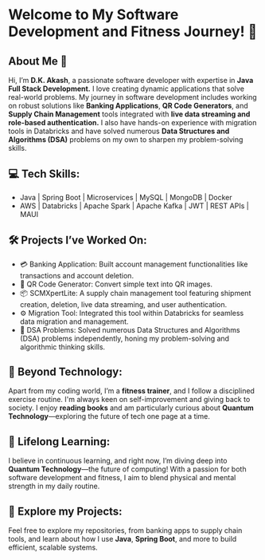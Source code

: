 # Welcome to My Software Development and Fitness Journey! 👋

## About Me 🚀
Hi, I’m **D.K. Akash**, a passionate software developer with expertise in **Java Full Stack Development.** I love creating dynamic applications that solve real-world problems. My journey in software development includes working on robust solutions like **Banking Applications**, **QR Code Generators**, and **Supply Chain Management** tools integrated with **live data streaming and role-based authentication.** I also have hands-on experience with migration tools in Databricks and have solved numerous **Data Structures and Algorithms (DSA)** problems on my own to sharpen my problem-solving skills.


## 💻 Tech Skills:
- Java | Spring Boot | Microservices | MySQL | MongoDB | Docker
- AWS | Databricks | Apache Spark | Apache Kafka | JWT | REST APIs | MAUI

## 🛠 Projects I’ve Worked On:
- 💳 Banking Application: Built account management functionalities like transactions and account deletion.
- 📱 QR Code Generator: Convert simple text into QR images.
- 📦 SCMXpertLite: A supply chain management tool featuring shipment creation, deletion, live data streaming, and user authentication.
- ⚙️ Migration Tool: Integrated this tool within Databricks for seamless data migration and management.
- 🔢 DSA Problems: Solved numerous Data Structures and Algorithms (DSA) problems independently, honing my problem-solving and algorithmic thinking skills.

## 💪 Beyond Technology:
Apart from my coding world, I’m a **fitness trainer**, and I follow a disciplined exercise routine. I'm always keen on self-improvement and giving back to society. I enjoy **reading books** and am particularly curious about **Quantum Technology**—exploring the future of tech one page at a time.

## 🧠 Lifelong Learning:
I believe in continuous learning, and right now, I’m diving deep into **Quantum Technology**—the future of computing! With a passion for both software development and fitness, I aim to blend physical and mental strength in my daily routine.

## 🌟 Explore my Projects:
Feel free to explore my repositories, from banking apps to supply chain tools, and learn about how I use **Java**, **Spring Boot**, and more to build efficient, scalable systems.

